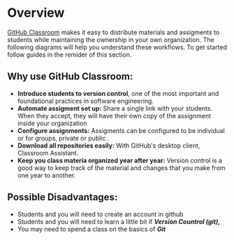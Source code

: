 # Overview

[GitHub Classroom](https://classroom.github.com) makes it easy to distribute materials and assigments to students while maintaining the ownership in your own organization. The following diagrams will help you understand these workflows. To get started follow guides in the remider of this section.

## Why use GitHub Classroom:  

* **Introduce students to version control**, one of the most important and foundational practices in software engineering.
* **Automate assigment set up:** Share a single link with your students. When they accept, they will have their own copy of the assignment inside your organization
* **Configure assignments:** Assigments can be configured to be individual or for groups, private or public .
* **Download all repositories easily:** With GitHub's desktop client, Classroom Assistant.
* **Keep you class materia organized year after year:** Version control is a good way to keep track of the material and changes that you make from one year to another.

## Possible Disadvantages:

* Students and you will need to create an account in github
* Students and you will need to learn a little bit if _**Version Countrol \(git\),**_
* You may need to spend a class on the basics of _**Git**_

## 

